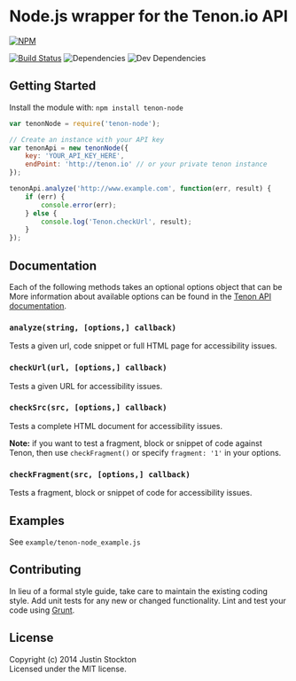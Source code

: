 # Node.js wrapper for the Tenon.io API

[![NPM](https://nodei.co/npm/tenon-node.png)](https://nodei.co/npm/tenon-node/)

[![Build Status](https://secure.travis-ci.org/poorgeek/tenon-node.png?branch=master)](http://travis-ci.org/poorgeek/tenon-node) ![Dependencies](https://david-dm.org/poorgeek/tenon-node.svg) ![Dev Dependencies](https://david-dm.org/naterkane/tenon-node/dev-status.svg)


## Getting Started

Install the module with: `npm install tenon-node`

```js
var tenonNode = require('tenon-node');

// Create an instance with your API key
var tenonApi = new tenonNode({
    key: 'YOUR_API_KEY_HERE',
    endPoint: 'http://tenon.io' // or your private tenon instance
});

tenonApi.analyze('http://www.example.com', function(err, result) {
    if (err) {
        console.error(err);
    } else {
        console.log('Tenon.checkUrl', result);
    }
});

```

## Documentation

Each of the following methods takes an optional options object that can be
More information about available options can be found in the [Tenon API documentation](https://bitbucket.org/tenon-io/tenon.io-documentation/src/master/src/2-understanding-api-request-parameters.md).
### `analyze(string, [options,] callback)`

Tests a given url, code snippet or full HTML page for accessibility issues.

### `checkUrl(url, [options,] callback)`

Tests a given URL for accessibility issues.

### `checkSrc(src, [options,] callback)`

Tests a complete HTML document for accessibility issues.

**Note:** if you want to test a fragment, block or snippet of code against Tenon, then use `checkFragment()` or specify `fragment: '1'` in your options.

### `checkFragment(src, [options,] callback)`

Tests a fragment, block or snippet of code for accessibility issues.

## Examples

See `example/tenon-node_example.js`


## Contributing

In lieu of a formal style guide, take care to maintain the existing coding style. Add unit tests for any new or changed functionality. Lint and test your code using [Grunt](http://gruntjs.com).


## License

Copyright (c) 2014 Justin Stockton  
Licensed under the MIT license.

